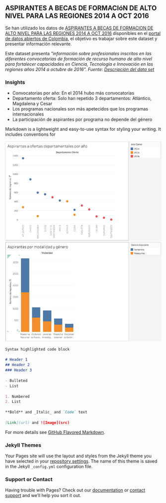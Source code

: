 ## ASPIRANTES A BECAS DE FORMACIóN DE ALTO NIVEL PARA LAS REGIONES 2014 A OCT 2016


Se han utilizado los datos de [ASPIRANTES A BECAS DE FORMACION DE ALTO NIVEL PARA LAS REGIONES 2014 A OCT 2016](https://www.datos.gov.co/Ciencia-Tecnolog-a-e-Innovaci-n/ASPIRANTES-A-BECAS-DE-FORMACION-DE-ALTO-NIVEL-PARA/j6gt-keey) disponibles en el [portal de datos abiertos de Colombia](https://www.datos.gov.co), el objetivo es trabajar sobre este dataset y presentar información relevante.

Este dataset presenta *"información sobre profesionales inscritos en las diferentes convocatorias de formación de recurso humano de alto nivel para fortalecer capacidades en Ciencia, Tecnología e Innovación en las regiones años 2014 a octubre de 2016". Fuente: [Descripción del data set](https://www.datos.gov.co/Ciencia-Tecnolog-a-e-Innovaci-n/ASPIRANTES-A-BECAS-DE-FORMACION-DE-ALTO-NIVEL-PARA/j6gt-keey)*

### Insights

- Convocatorias por año: En el 2014 hubo más convocatorias
- Departamento oferta: Solo han repetido 3 departamentos: Atlántico, Magdalena y Cesar
- Los programas nacionales son más apetecidos que los programas internacionales
- La participación de aspirantes por programa no depende del género

Markdown is a lightweight and easy-to-use syntax for styling your writing. It includes conventions for

![imagen test](assets/img/aspirante-depto-anho.png)
![imagen test](assets/img/aspirante-modalidad-anho.png)

```markdown
Syntax highlighted code block

# Header 1
## Header 2
### Header 3

- Bulleted
- List

1. Numbered
2. List

**Bold** and _Italic_ and `Code` text

[Link](url) and ![Image](src)
```

For more details see [GitHub Flavored Markdown](https://guides.github.com/features/mastering-markdown/).

### Jekyll Themes

Your Pages site will use the layout and styles from the Jekyll theme you have selected in your [repository settings](https://github.com/JofreManchola/aspirantes-becas-regiones/settings). The name of this theme is saved in the Jekyll `_config.yml` configuration file.

### Support or Contact

Having trouble with Pages? Check out our [documentation](https://help.github.com/categories/github-pages-basics/) or [contact support](https://github.com/contact) and we’ll help you sort it out.
